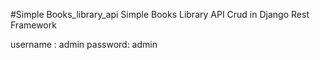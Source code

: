 #Simple Books_library_api
Simple Books Library API Crud in Django Rest Framework

username : admin
password:  admin
